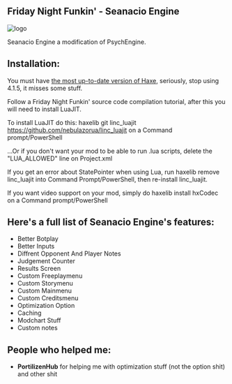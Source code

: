 **Friday Night Funkin' - Seanacio Engine**
----------------------------------------------------------------------------------------------------------------------------------------------------------------------------------------------------------------------------------
![logo](https://user-images.githubusercontent.com/109459148/180726795-e7db871f-6cac-458e-b47e-f9bf05fb8611.png)

Seanacio Engine a modification of PsychEngine.

**Installation:**
----------------------------------------------------------------------------------------------------------------------------------------------------------------------------------------------------------------------------------
You must have [the most up-to-date version of Haxe](https://haxe.org/download/), seriously, stop using 4.1.5, it misses some stuff.

Follow a Friday Night Funkin' source code compilation tutorial, after this you will need to install LuaJIT.

To install LuaJIT do this: haxelib git linc_luajit https://github.com/nebulazorua/linc_luajit on a Command prompt/PowerShell

...Or if you don't want your mod to be able to run .lua scripts, delete the "LUA_ALLOWED" line on Project.xml

If you get an error about StatePointer when using Lua, run haxelib remove linc_luajit into Command Prompt/PowerShell, then re-install linc_luajit.

If you want video support on your mod, simply do haxelib install hxCodec on a Command prompt/PowerShell

**Here's a full list of Seanacio Engine's features:**
---------------------------------------------------------------------------------------------------------------------------------------------------------------------------------------------------------------------------------
* Better Botplay
* Better Inputs
* Diffrent Opponent And Player Notes
* Judgement Counter
* Results Screen
* Custom Freeplaymenu
* Custom Storymenu
* Custom Mainmenu
* Custom Creditsmenu
* Optimization Option
* Caching
* Modchart Stuff
* Custom notes

**People who helped me:**
---------------------------------------------------------------------------------------------------------------------------------------------------------------------------------------------------------------------------------
* **PortilizenHub** for helping me with optimization stuff (not the option shit) and other shit
